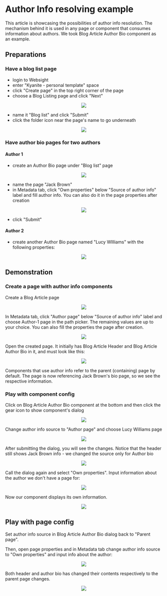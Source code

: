 # Author Info resolving example

This article is showcasing the possibilities of author info resolution. 
The mechanism behind it is used in any page or component that consumes information about authors.
We took Blog Article Author Bio component as an example.

## Preparations

[comment]: <> ( TODO Provide readymade content for this example instead?)

###  Have a blog list page

* login to Websight
* enter "Kyanite - personal template" space
* click "Create page" in the top right corner of the page
* choose a Blog Listing page and click "Next"

<p align="center" width="100%">
    <img style="margin: 0 auto;" src="./_images/authorinfo-example-bloglist-create.png">
</p>

* name it "Blog list" and click "Submit"
* click the folder icon near the page's name to go underneath

<p align="center" width="100%">
    <img style="margin: 0 auto;" src="./_images/authorinfo-example-bloglist-enter.png">
</p>

###  Have author bio pages for two authors

#### Author 1

* create an Author Bio page under "Blog list" page

<p align="center" width="100%">
    <img style="margin: 0 auto;" src="./_images/authorinfo-example-authorbiopage-1-create.png">
</p>

* name the page "Jack Brown"
* in Metadata tab, click "Own properties" below "Source of author info" label and fill author info. You can also do it in the page properties after creation
  
<p align="center" width="100%">
    <img style="margin: 0 auto;" src="./_images/authorinfo-example-authorbiopage-1-metadata.png">
</p>

* click "Submit"

#### Author 2

* create another Author Bio page named "Lucy WIlliams" with the following properties:

<p align="center" width="100%">
    <img style="margin: 0 auto;" src="./_images/authorinfo-example-authorbiopage-2-metadata.png">
</p>

## Demonstration

###  Create a page with author info components

Create a Blog Article page

<p align="center" width="100%">
    <img style="margin: 0 auto;" src="./_images/authorinfo-example-blogarticlepage-create.png">
</p>

In Metadata tab, click "Author page" below "Source of author info" label and choose Author-1 page in the path picker.
The remaining values are up to your choice. You can also fill the properties the page after creation.

<p align="center" width="100%">
    <img style="margin: 0 auto;" src="./_images/authorinfo-example-blogarticlepage-metadata.png">
</p>

Open the created page. It initially has Blog Article Header and Blog Article Author Bio in it, and must look like this:

<p align="center" width="100%">
    <img style="margin: 0 auto;" src="./_images/authorinfo-example-blogarticlepage-view-initial.png">
</p>

Components that use author info refer to the parent (containing) page by default.
The page is now referencing Jack Brown's bio page, so we see the respective information.

###  Play with component config


Click on Blog Article Author Bio component at the bottom and then click the gear icon to show component's dialog

<p align="center" width="100%">
    <img style="margin: 0 auto;" src="./_images/authorinfo-example-blogarticleauthorbio-component-click.png">
</p>

Change author info source to "Author page" and choose Lucy Williams page

<p align="center" width="100%">
    <img style="margin: 0 auto;" src="./_images/authorinfo-example-blogarticleauthorbio-dialog-authorpage.png">
</p>

After submitting the dialog, you will see the changes. Notice that the header still shows Jack Brown info - we changed the source only for Author bio

<p align="center" width="100%">
    <img style="margin: 0 auto;" src="./_images/authorinfo-example-blogarticleauthorbio-view-authorpage.png">
</p>

Call the dialog again and select "Own properties". Input information about the author we don't have a page for:

<p align="center" width="100%">
    <img style="margin: 0 auto;" src="./_images/authorinfo-example-blogarticleauthorbio-dialog-ownproperties.png">
</p>

Now our component displays its own information.

<p align="center" width="100%">
    <img style="margin: 0 auto;" src="./_images/authorinfo-example-blogarticleauthorbio-view-ownproperties.png">
</p>

## Play with page config

Set author info source in Blog Article Author Bio dialog back to "Parent page".

Then, open page properties and in Metadata tab change author info source to "Own properties" and input info about the author:

<p align="center" width="100%">
    <img style="margin: 0 auto;" src="./_images/authorinfo-example-blogarticlepage-metadata-ownproperties.png">
</p>

Both header and author bio has changed their contents respectively to the parent page changes.

<p align="center" width="100%">
    <img style="margin: 0 auto;" src="./_images/authorinfo-example-blogarticlepage-view-ownproperties.png">
</p>
